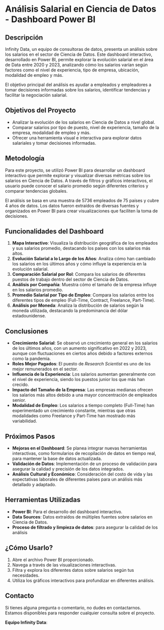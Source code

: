 # Análisis Salarial en Ciencia de Datos - Dashboard Power BI

## Descripción

Infinity Data, un equipo de consultoras de datos, presenta un análisis sobre los salarios en el sector de Ciencia de Datos. Este dashboard interactivo, desarrollado en Power BI, permite explorar la evolución salarial en el área de Data entre 2020 y 2023, analizando cómo los salarios varían según factores como el nivel de experiencia, tipo de empresa, ubicación, modalidad de empleo y más. 

El objetivo principal del análisis es ayudar a empleados y empleadores a tomar decisiones informadas sobre los salarios, identificar tendencias y facilitar la negociación salarial.

## Objetivos del Proyecto

- Analizar la evolución de los salarios en Ciencia de Datos a nivel global.
- Comparar salarios por tipo de puesto, nivel de experiencia, tamaño de la empresa, modalidad de empleo y más.
- Ofrecer una herramienta visual e interactiva para explorar datos salariales y tomar decisiones informadas.

## Metodología

Para este proyecto, se utilizó Power BI para desarrollar un dashboard interactivo que permite explorar y visualizar diversas métricas sobre los salarios en Ciencia de Datos. A través de filtros y gráficos interactivos, el usuario puede conocer el salario promedio según diferentes criterios y comparar tendencias globales.

El análisis se basa en una muestra de 5736 empleados de 75 países y cubre 4 años de datos. Los datos fueron extraídos de diversas fuentes y organizados en Power BI para crear visualizaciones que faciliten la toma de decisiones.

## Funcionalidades del Dashboard

1. **Mapa Interactivo**: Visualiza la distribución geográfica de los empleados y sus salarios promedio, destacando los países con los salarios más altos.
2. **Evolución Salarial a lo Largo de los Años**: Analiza cómo han cambiado los salarios en los últimos años y cómo influye la experiencia en la evolución salarial.
3. **Comparación Salarial por Rol**: Compara los salarios de diferentes puestos de trabajo dentro del sector de Ciencia de Datos.
4. **Análisis por Compañía**: Muestra cómo el tamaño de la empresa influye en los salarios promedio.
5. **Promedio Salarial por Tipo de Empleo**: Compara los salarios entre los diferentes tipos de empleo (Full-Time, Contract, Freelance, Part-Time).
6. **Análisis por Moneda**: Analiza la distribución de salarios según la moneda utilizada, destacando la predominancia del dólar estadounidense.

## Conclusiones

- **Crecimiento Salarial**: Se observó un crecimiento general en los salarios de los últimos años, con un aumento significativo en 2022 y 2023, aunque con fluctuaciones en ciertos años debido a factores externos como la pandemia.
- **Roles Mejor Pagados**: El puesto de *Research Scientist* es uno de los mejor remunerados en el sector.
- **Influencia de la Experiencia**: Los salarios aumentan generalmente con el nivel de experiencia, siendo los puestos junior los que más han crecido.
- **Impacto del Tamaño de la Empresa**: Las empresas medianas ofrecen los salarios más altos debido a una mayor concentración de empleados senior.
- **Modalidad de Empleo**: Los salarios a tiempo completo (Full-Time) han experimentado un crecimiento constante, mientras que otras modalidades como Freelance y Part-Time han mostrado más variabilidad.

## Próximos Pasos

- **Mejoras en el Dashboard**: Se planea integrar nuevas herramientas interactivas, como formularios de recopilación de datos en tiempo real, para mantener la base de datos actualizada.
- **Validación de Datos**: Implementación de un proceso de validación para asegurar la calidad y precisión de los datos integrados.
- **Análisis Cultural y Económico**: Consideración del costo de vida y las expectativas laborales de diferentes países para un análisis más detallado y adaptado.

## Herramientas Utilizadas

- **Power BI**: Para el desarrollo del dashboard interactivo.
- **Data Sources**: Datos extraídos de múltiples fuentes sobre salarios en Ciencia de Datos.
- **Proceso de filtrado y limpieza de datos**: para asegurar la calidad de los análisis

## ¿Cómo Usarlo?

1. Abre el archivo Power BI proporcionado.
2. Navega a través de las visualizaciones interactivas.
3. Filtra y explora los diferentes datos sobre salarios según tus necesidades.
4. Utiliza los gráficos interactivos para profundizar en diferentes análisis.

## Contacto

Si tienes alguna pregunta o comentario, no dudes en contactarnos. Estamos disponibles para responder cualquier consulta sobre el proyecto.

**Equipo Infinity Data**:  

